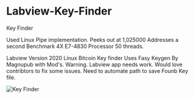 # Labview-Key-Finder
Key Finder

Used Linux  Pipe implementation. Peeks out at 1,025000 Addresses a second
Benchmark 4X  E7-4830 Processor 50 threads.

Labview Version 2020 Linux Bitcoin Key finder
Uses Fasy Keygen By Magnupub with Mod's. 
Warning. Labview app needs work. Would love contribtors to fix some issues.
Need to automate path to save Founb Key file.


![Key Finder](https://user-images.githubusercontent.com/36019554/180500126-c5626ea6-956f-4d81-bfd4-71770173cb0f.jpg)
